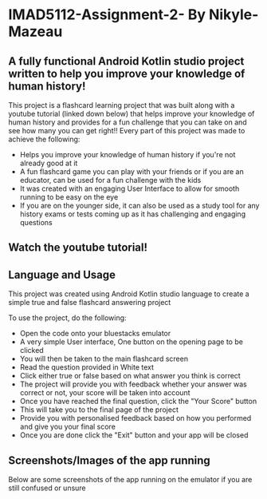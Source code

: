 # IMAD5112-Assignment-2- By Nikyle-Mazeau

## A fully functional Android Kotlin studio project written to help you improve your knowledge of human history!

This project is a flashcard learning project that was built along with a youtube tutorial (linked down below) that helps improve your knowledge of human history and provides for a fun challenge that you can take on and see how many you can get right!! Every part of this project was made to achieve the following:

* Helps you improve your knowledge of human history if you're not already good at it
* A fun flashcard game you can play with your friends or if you are an educator, can be used for a fun challenge with the kids
* It was created with an engaging User Interface to allow for smooth running to be easy on the eye
* If you are on the younger side, it can also be used as a study tool for any history exams or tests coming up as it has challenging and engaging questions

## Watch the youtube tutorial!



## Language and Usage

This project was created using Android Kotlin studio language to create a simple true and false flashcard answering project

To use the project, do the following:

* Open the code onto your bluestacks emulator
* A very simple User interface, One button on the opening page to be clicked
* You will then be taken to the main flashcard screen
* Read the question provided in White text
* Click either true or false based on what answer you think is correct
* The project will provide you with feedback whether your answer was correct or not, your score will be taken into account
* Once you have reached the final question, click the "Your Score" button
* This will take you to the final page of the project
* Provide you with personalised feedback based on how you performed and give you your final score
* Once you are done click the "Exit" button and your app will be closed

## Screenshots/Images of the app running

Below are some screenshots of the app running on the emulator if you are still confused or unsure



